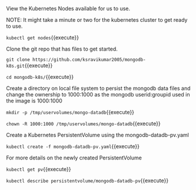 
View the Kubernetes Nodes available for us to use.

NOTE: It might take a minute or two for the kubernetes cluster to get ready to use. 

`kubectl get nodes`{{execute}}

Clone the git repo that has files to get started.

`git clone https://github.com/ksravikumar2005/mongodb-k8s.git`{{execute}}

`cd mongodb-k8s/`{{execute}}

Create a directory on local file system to persist the mongodb data files and change the ownership to 1000:1000 as the mongodb userid:groupid used in the image is 1000:1000

`mkdir -p /tmp/uservolumes/mongo-datadb`{{execute}}

`chown -R 1000:1000 /tmp/uservolumes/mongo-datadb`{{execute}}

Create a Kubernetes PersistentVolume using the mongodb-datadb-pv.yaml

`kubectl create -f mongodb-datadb-pv.yaml`{{execute}}

For more details on the newly created PersistentVolume

`kubectl get pv`{{execute}}

`kubectl describe persistentvolume/mongodb-datadb-pv`{{execute}}


